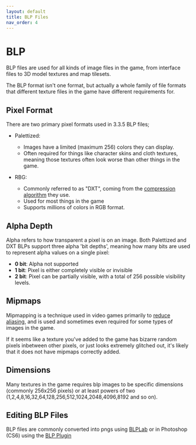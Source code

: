 ```yaml
---
layout: default
title: BLP Files
nav_order: 4
---
```


# BLP

BLP files are used for all kinds of image files in the game, from interface files to 3D model textures and map tilesets.

The BLP format isn't one format, but actually a whole family of file formats that different texture files in the game have different requirements for.

## Pixel Format

There are two primary pixel formats used in 3.3.5 BLP files;

- Palettized:
    - Images have a limited (maximum 256) colors they can display.
    - Often required for things like character skins and cloth textures, meaning those textures often look worse than other things in the game.

- RBG:
    - Commonly referred to as "DXT", coming from the [compression algorithm](https://en.wikipedia.org/wiki/S3_Texture_Compression) they use.
    - Used for most things in the game
    - Supports millions of colors in RGB format.

## Alpha Depth

Alpha refers to how transparent a pixel is on an image. Both Palettized and DXT BLPs support three alpha 'bit depths', meaning how many bits are used to represent alpha values on a single pixel:

- **0 bit**: Alpha not supported
- **1 bit**: Pixel is either completely visible or invisible
- **2 bit**: Pixel can be partially visible, with a total of 256 possible visibility levels.

## Mipmaps

Mipmapping is a technique used in video games primarily to [reduce aliasing](https://en.wikipedia.org/wiki/Mipmap), and is used and sometimes even required for some types of images in the game.

If it seems like a texture you've added to the game has bizarre random pixels inbetween other pixels, or just looks extremely glitched out, it's likely that it does not have mipmaps correctly added.

## Dimensions

Many textures in the game requires blp images to be specific dimensions (commonly 256x256 pixels) or at least powers of two (1,2,4,8,16,32,64,128,256,512,1024,2048,4096,8192 and so on).

## Editing BLP Files

BLP files are commonly converted into pngs using [BLPLab](https://www.hiveworkshop.com/threads/blp-lab-v0-5-0.137599/) or in Photoshop (CS6) using the [BLP Plugin](https://www.wowinterface.com/downloads/info22445-BLPFormatPlug-inforPhotoshop.html)